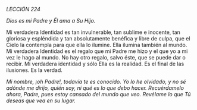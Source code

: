 *LECCIÓN 224*

*Dios es mi Padre y Él ama a Su Hijo.*

Mi verdadera Identidad es tan invulnerable, tan sublime e inocente, tan gloriosa y espléndida y tan absolutamente benéfica y libre de culpa, que el Cielo la contempla para que ella lo ilumine. Ella ilumina también al mundo. Mi verdadera Identidad es el regalo que mi Padre me hizo y el que yo a mi vez le hago al mundo. No hay otro regalo, salvo éste, que se puede dar o recibir. Mi verdadera identidad y sólo Ella es la realidad. Es el final de las ilusiones. Es la verdad.

_Mi nombre, ¡oh Padre!, todavía te es conocido. Yo lo he olvidado, y no sé adónde me dirijo, quién soy, ni qué es lo que debo hacer. Recuérdamelo ahora, Padre, pues estoy cansado del mundo que veo. Revélame lo que Tú deseas que vea en su lugar._